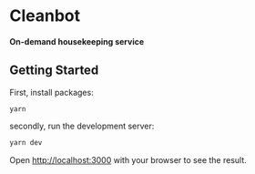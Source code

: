# Cleanbot
#### On-demand housekeeping service

## Getting Started

First, install packages:
```bash
yarn
```

secondly, run the development server:
```bash
yarn dev
```

Open [http://localhost:3000](http://localhost:3000) with your browser to see the result.
